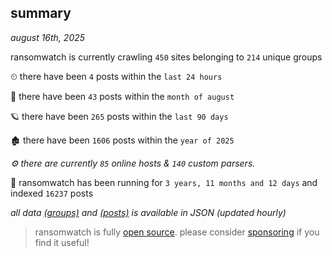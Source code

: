 
## summary
_august 16th, 2025_

ransomwatch is currently crawling `450` sites belonging to `214` unique groups

⏲ there have been `4` posts within the `last 24 hours`

🦈 there have been `43` posts within the `month of august`

🪐 there have been `265` posts within the `last 90 days`

🏚 there have been `1606` posts within the `year of 2025`

_⚙️ there are currently `85` online hosts & `140` custom parsers._

🦕 ransomwatch has been running for `3 years, 11 months and 12 days` and indexed `16237` posts

_all data  [(groups)](http://ransomwhat.telemetry.ltd/groups) and [(posts)](http://ransomwhat.telemetry.ltd/posts) is available in JSON (updated hourly)_

> ransomwatch is fully [open source](https://github.com/joshhighet/ransomwatch#ransomwatch--). please consider [sponsoring](https://github.com/sponsors/joshhighet) if you find it useful!
